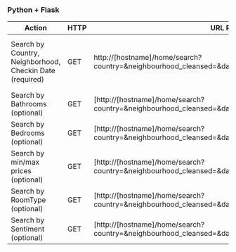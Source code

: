 ### Python + Flask
| Action| HTTP | URL Path | Description |
| ------ | ------ |------ |------ |
| Search by Country, Neighborhood, Checkin Date (required)| GET | http://[hostname]/home/search?country=&neighbourhood_cleansed=&date=&page=1| country, neighborhood and date are required on the homepage
| Search by Bathrooms (optional)| GET | [http://[hostname]/home/search?country=&neighbourhood_cleansed=&date=&bathrooms=&page=1]| Can be 1, 1.5, 2, 2.5, etc.
| Search by Bedrooms (optional)| GET | [http://[hostname]/home/search?country=&neighbourhood_cleansed=&date=&bedrooms=&page=1]| Can be 1, 1.5, 2, 2.5, etc.
| Search by min/max prices (optional)| GET | [http://[hostname]/home/search?country=&neighbourhood_cleansed=&date=&min_price=&max_price=&page=1]| 
| Search by RoomType (optional)| GET | [http://[hostname]/home/search?country=&neighbourhood_cleansed=&date=&roomtype=&page=1]| apartment or private room
| Search by Sentiment (optional)| GET | [http://[hostname]/home/search?country=&neighbourhood_cleansed=&date=&sentiment=&page=1]| three level of sentiments.
